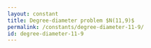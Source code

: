 ```yaml
---
layout: constant
title: Degree-diameter problem $N(11,9)$
permalink: /constants/degree-diameter-11-9/
id: degree-diameter-11-9
---
```

